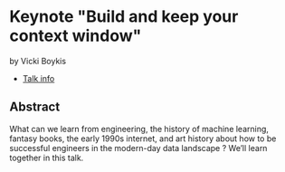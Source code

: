 # Keynote "Build and keep your context window"
by Vicki Boykis
* [Talk info](https://amsterdam2023.pydata.org/cfp/talk/QLDEXB/)
## Abstract
What can we learn from engineering, the history of machine learning, fantasy books, the early 1990s internet, and art history about how to be successful engineers in the modern-day data landscape ? We’ll learn together in this talk.
